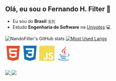 ## Olá, eu sou o Fernando H. Filter :wave:
- Eu sou do **Brasil** 🇧🇷
- Estudo **Engenharia de Software** na *[Univates](https://www.univates.br/)* 💻

![NandoFilter's GitHub stats](https://github-readme-stats.vercel.app/api?username=NandoFilter&theme=tokyonight&show_icons=true)
[![Most Used Langs](https://github-readme-stats.vercel.app/api/top-langs/?username=NandoFilter&layout=compact&theme=tokyonight)](https://github.com/anuraghazra/github-readme-stats)

<div style="display: inline-block">
    <img alt="Nando-HTML" align="center" width="50" height="50" src="https://raw.githubusercontent.com/devicons/devicon/master/icons/html5/html5-plain.svg">
    <img alt="Nando-CSS" align="center" width="50" height="50" src="https://raw.githubusercontent.com/devicons/devicon/master/icons/css3/css3-plain.svg">
    <img alt="Nando-JS" align="center" width="50" height="50" src="https://raw.githubusercontent.com/devicons/devicon/master/icons/javascript/javascript-plain.svg">
    <img alt="Nando-Java" align="center" width="50" height="50" src="https://raw.githubusercontent.com/devicons/devicon/master/icons/java/java-original.svg">
</div>

##

<div>
    <a href="https://www.linkedin.com/in/fernandofilter/" target="_blank">
        <img src="https://img.shields.io/badge/-LinkedIn-%230077B5?style=for-the-badge&logo=linkedin&logoColor=white" target="_blank">
    </a>
    <a href = "mailto:fernandohfilter10@gmail.com">
    <img src="https://img.shields.io/badge/-Gmail-%23333?style=for-the-badge&logo=gmail&logoColor=white" target="_blank"></a>
</div>